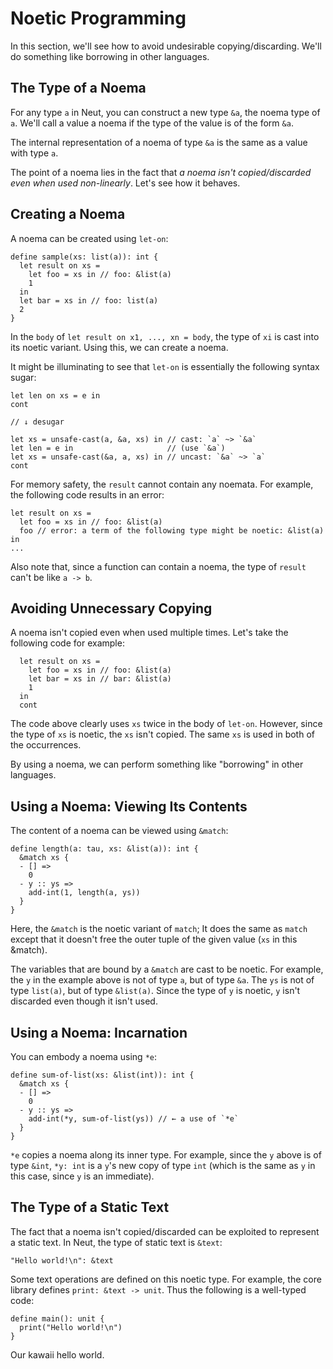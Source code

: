 # Noetic Programming

In this section, we'll see how to avoid undesirable copying/discarding. We'll do something like borrowing in other languages.

## The Type of a Noema

For any type `a` in Neut, you can construct a new type `&a`, the noema type of `a`. We'll call a value a noema if the type of the value is of the form `&a`.

The internal representation of a noema of type `&a` is the same as a value with type `a`.

The point of a noema lies in the fact that *a noema isn't copied/discarded even when used non-linearly*. Let's see how it behaves.

## Creating a Noema

A noema can be created using `let-on`:

```neut
define sample(xs: list(a)): int {
  let result on xs =
    let foo = xs in // foo: &list(a)
    1
  in
  let bar = xs in // foo: list(a)
  2
}
```

In the `body` of `let result on x1, ..., xn = body`, the type of `xi` is cast into its noetic variant. Using this, we can create a noema.

It might be illuminating to see that `let-on` is essentially the following syntax sugar:

```neut
let len on xs = e in
cont

// ↓ desugar

let xs = unsafe-cast(a, &a, xs) in // cast: `a` ~> `&a`
let len = e in                     // (use `&a`)
let xs = unsafe-cast(&a, a, xs) in // uncast: `&a` ~> `a`
cont
```

For memory safety, the `result` cannot contain any noemata. For example, the following code results in an error:

```neut
let result on xs =
  let foo = xs in // foo: &list(a)
  foo // error: a term of the following type might be noetic: &list(a)
in
...
```

Also note that, since a function can contain a noema, the type of `result` can't be like `a -> b`.

## Avoiding Unnecessary Copying

A noema isn't copied even when used multiple times. Let's take the following code for example:

```neut
  let result on xs =
    let foo = xs in // foo: &list(a)
    let bar = xs in // bar: &list(a)
    1
  in
  cont
```

The code above clearly uses `xs` twice in the body of `let-on`. However, since the type of `xs` is noetic, the `xs` isn't copied. The same `xs` is used in both of the occurrences.

By using a noema, we can perform something like "borrowing" in other languages.

## Using a Noema: Viewing Its Contents

The content of a noema can be viewed using `&match`:

```neut
define length(a: tau, xs: &list(a)): int {
  &match xs {
  - [] =>
    0
  - y :: ys =>
    add-int(1, length(a, ys))
  }
}
```

Here, the `&match` is the noetic variant of `match`; It does the same as `match` except that it doesn't free the outer tuple of the given value (`xs` in this &match).

The variables that are bound by a `&match` are cast to be noetic. For example, the `y` in the example above is not of type `a`, but of type `&a`. The `ys` is not of type `list(a)`, but of type `&list(a)`. Since the type of `y` is noetic, `y` isn't discarded even though it isn't used.

## Using a Noema: Incarnation

You can embody a noema using `*e`:

```neut
define sum-of-list(xs: &list(int)): int {
  &match xs {
  - [] =>
    0
  - y :: ys =>
    add-int(*y, sum-of-list(ys)) // ← a use of `*e`
  }
}
```

`*e` copies a noema along its inner type. For example, since the `y` above is of type `&int`, `*y: int` is a `y`'s new copy of type `int` (which is the same as `y` in this case, since `y` is an immediate).

## The Type of a Static Text

The fact that a noema isn't copied/discarded can be exploited to represent a static text. In Neut, the type of static text is `&text`:

```neut
"Hello world!\n": &text
```

Some text operations are defined on this noetic type. For example, the core library defines `print: &text -> unit`. Thus the following is a well-typed code:

```neut
define main(): unit {
  print("Hello world!\n")
}
```

Our kawaii hello world.
